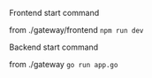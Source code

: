 Frontend start command

from ./gateway/frontend
```npm run dev```

Backend start command

from ./gateway
```go run app.go```